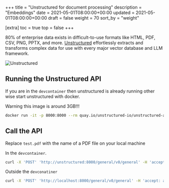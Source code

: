 +++
title = "Unstructured for document processing"
description = "Embeddings"
date = 2021-05-01T08:00:00+00:00
updated = 2021-05-01T08:00:00+00:00
draft = false
weight = 70
sort_by = "weight"


[extra]
toc = true
top = false
+++

80% of enterprise data exists in difficult-to-use formats like HTML, PDF, CSV, PNG, PPTX, and more. 
[Unstructured](https://github.com/Unstructured-IO/unstructured) effortlessly extracts and transforms complex data for use with every major vector database and LLM framework.

![Unstructured](../unstructured.png)

## Running the Unstructured API

If you are in the `devcontainer` then unstructured is already running other wise start unstructured with docker.

Warning this image is around 3GB!!!

```sh
docker run -it -p 8000:8000 --rm quay.io/unstructured-io/unstructured-api:latest --port 8000 --host 0.0.0.0
```

## Call the API

Replace `test.pdf` with the name of a PDF file on your local machine

In the `devcontainer`.

```sh
curl -X 'POST' 'http://unstructured:8000/general/v0/general' -H 'accept: application/json' -H 'Content-Type: multipart/form-data' -F 'files=@README.md'
```

Outside the `devconatiner`

```sh
curl -X 'POST' 'http://localhost:8000/general/v0/general' -H 'accept: application/json' -H 'Content-Type: multipart/form-data' -F 'files=@test.pdf'
```